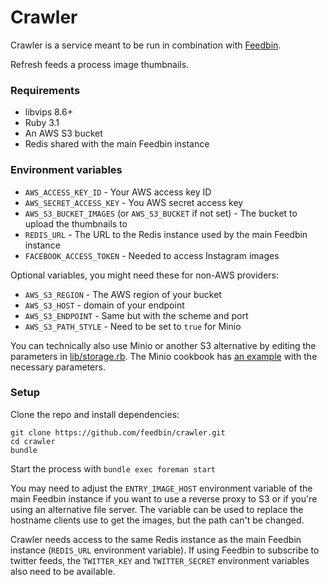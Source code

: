 Crawler
=========

Crawler is a service meant to be run in combination with [Feedbin](https://github.com/feedbin/feedbin).

Refresh feeds a process image thumbnails.

### Requirements

* libvips 8.6+
* Ruby 3.1
* An AWS S3 bucket
* Redis shared with the main Feedbin instance

### Environment variables

* `AWS_ACCESS_KEY_ID` - Your AWS access key ID
* `AWS_SECRET_ACCESS_KEY` - You AWS secret access key
* `AWS_S3_BUCKET_IMAGES` (or `AWS_S3_BUCKET` if not set) - The bucket to upload the thumbnails to
* `REDIS_URL` - The URL to the Redis instance used by the main Feedbin instance
* `FACEBOOK_ACCESS_TOKEN` - Needed to access Instagram images

Optional variables, you might need these for non-AWS providers:

* `AWS_S3_REGION` - The AWS region of your bucket
* `AWS_S3_HOST` - domain of your endpoint
* `AWS_S3_ENDPOINT` - Same but with the scheme and port
* `AWS_S3_PATH_STYLE` - Need to be set to `true` for Minio


You can technically also use Minio or another S3 alternative by editing the parameters in [lib/storage.rb](lib/storage.rb). The Minio cookbook has [an example](https://github.com/minio/cookbook/blob/master/docs/fog-aws-for-ruby-with-minio.md) with the necessary parameters.

### Setup
Clone the repo and install dependencies:
```
git clone https://github.com/feedbin/crawler.git
cd crawler
bundle
```

Start the process with `bundle exec foreman start`

You may need to adjust the `ENTRY_IMAGE_HOST` environment variable of the main Feedbin instance if you want to use a reverse proxy to S3 or if you're using an alternative file server. The variable can be used to replace the hostname clients use to get the images, but the path can't be changed.

Crawler needs access to the same Redis instance as the main Feedbin instance (`REDIS_URL` environment variable). If using Feedbin to subscribe to twitter feeds, the `TWITTER_KEY` and `TWITTER_SECRET` environment variables also need to be available.
